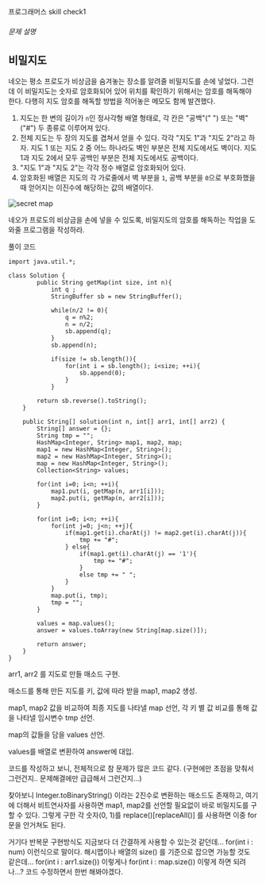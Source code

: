 프로그래머스 skill check1



###### 문제 설명

## 비밀지도

네오는 평소 프로도가 비상금을 숨겨놓는 장소를 알려줄 비밀지도를 손에 넣었다. 그런데 이 비밀지도는 숫자로 암호화되어 있어 위치를 확인하기 위해서는 암호를 해독해야 한다. 다행히 지도 암호를 해독할 방법을 적어놓은 메모도 함께 발견했다.

1. 지도는 한 변의 길이가 `n`인 정사각형 배열 형태로, 각 칸은 "공백"(" ") 또는 "벽"("#") 두 종류로 이루어져 있다.
2. 전체 지도는 두 장의 지도를 겹쳐서 얻을 수 있다. 각각 "지도 1"과 "지도 2"라고 하자. 지도 1 또는 지도 2 중 어느 하나라도 벽인 부분은 전체 지도에서도 벽이다. 지도 1과 지도 2에서 모두 공백인 부분은 전체 지도에서도 공백이다.
3. "지도 1"과 "지도 2"는 각각 정수 배열로 암호화되어 있다.
4. 암호화된 배열은 지도의 각 가로줄에서 벽 부분을 `1`, 공백 부분을 `0`으로 부호화했을 때 얻어지는 이진수에 해당하는 값의 배열이다.

![secret map](http://t1.kakaocdn.net/welcome2018/secret8.png)

네오가 프로도의 비상금을 손에 넣을 수 있도록, 비밀지도의 암호를 해독하는 작업을 도와줄 프로그램을 작성하라.



풀이 코드

    import java.util.*;
    
    class Solution {
            public String getMap(int size, int n){
                int q ;
                StringBuffer sb = new StringBuffer();
                
                while(n/2 != 0){   
                    q = n%2;        
                    n = n/2;
                    sb.append(q);
                }
                sb.append(n);
                
                if(size != sb.length()){
                    for(int i = sb.length(); i<size; ++i){
                        sb.append(0);
                    }
                }
                
            return sb.reverse().toString();
        }
    
        public String[] solution(int n, int[] arr1, int[] arr2) {
            String[] answer = {};
            String tmp = "";
            HashMap<Integer, String> map1, map2, map;
            map1 = new HashMap<Integer, String>();
            map2 = new HashMap<Integer, String>();
            map = new HashMap<Integer, String>();
            Collection<String> values;
            
            for(int i=0; i<n; ++i){
                map1.put(i, getMap(n, arr1[i]));
                map2.put(i, getMap(n, arr2[i]));
            }
            
            for(int i=0; i<n; ++i){
                for(int j=0; j<n; ++j){
                    if(map1.get(i).charAt(j) != map2.get(i).charAt(j)){
                        tmp += "#";
                    } else{
                        if(map1.get(i).charAt(j) == '1'){
                            tmp += "#";
                        }
                        else tmp += " ";
                    }
                }
                map.put(i, tmp);
                tmp = "";
            }
            
            values = map.values();
            answer = values.toArray(new String[map.size()]);
            
            return answer;
        }
    }

arr1, arr2 를 지도로 만들 매소드 구현.

매소드를 통해 만든 지도를 키, 값에 따라 받을 map1, map2 생성.

map1, map2 값을 비교하여 최종 지도를 나타낼 map 선언, 각 키 별 값 비교를 통해 값을 나타낼 임시변수 tmp 선언.

map의 값들을 담을 values 선언. 

values를 배열로 변환하여 answer에 대입.



코드를 작성하고 보니, 전체적으로 참 문제가 많은 코드 같다. (구현에만 초점을 맞춰서 그런건지.. 문제해결에만 급급해서 그런건지...)

찾아보니 Integer.toBinaryString() 이라는 2진수로 변환하는 매소드도 존재하고, 여기에 더해서 비트연사자를 사용하면 map1, map2를 선언할 필요없이 바로 
비밀지도를 구할 수 있다. 그렇게 구한 각 숫자(0, 1)를 replace()[replaceAll()] 를 사용하면 이중 for문을 안거쳐도 된다. 

거기다 반복문 구현방식도 지금보다 더 간결하게 사용할 수 있는것 같던데... for(int i : num) 이런식으로 말이다.
해시맵이나 배열의 size() 를 기준으로 잡으면 가능할 것도 같은데... for(int i : arr1.size()) 이렇게나 for(int i : map.size()) 이렇게 하면 되려나...?
코드 수정하면서 한번 해봐야겠다.



